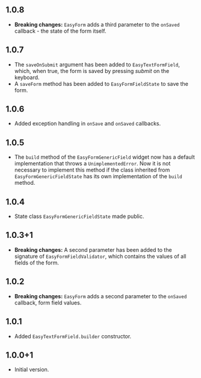 ## 1.0.8

* **Breaking changes:** `EasyForm` adds a third parameter to the `onSaved` callback - the state of the form itself.

## 1.0.7

* The `saveOnSubmit` argument has been added to `EasyTextFormField`, which, when true, the form is saved by pressing *submit* on the keyboard.
* A `saveForm` method has been added to `EasyFormFieldState` to save the form.

## 1.0.6

* Added exception handling in `onSave` and `onSaved` callbacks.

## 1.0.5

* The `build` method of the `EasyFormGenericField` widget now has a default implementation that throws a `UnimplementedError`. Now it is not necessary to implement this method if the class inherited from `EasyFormGenericFieldState` has its own implementation of the `build` method.

## 1.0.4

* State class `EasyFormGenericFieldState` made public.

## 1.0.3+1

* **Breaking changes:** A second parameter has been added to the signature of `EasyFormFieldValidator`, which contains the values of all fields of the form.

## 1.0.2

* **Breaking changes:** `EasyForm` adds a second parameter to the `onSaved` callback, form field values.

## 1.0.1

* Added `EasyTextFormField.builder` constructor.

## 1.0.0+1

* Initial version.
